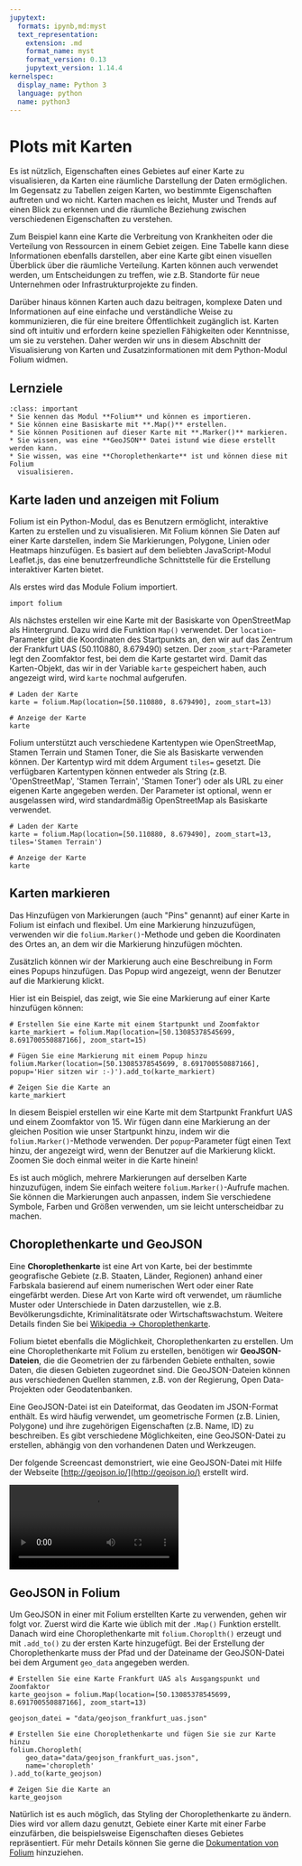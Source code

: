 ```yaml
---
jupytext:
  formats: ipynb,md:myst
  text_representation:
    extension: .md
    format_name: myst
    format_version: 0.13
    jupytext_version: 1.14.4
kernelspec:
  display_name: Python 3
  language: python
  name: python3
---
```


# Plots mit Karten

Es ist nützlich, Eigenschaften eines Gebietes auf einer Karte zu visualisieren,
da Karten eine räumliche Darstellung der Daten ermöglichen. Im Gegensatz zu
Tabellen zeigen Karten, wo bestimmte Eigenschaften auftreten und wo nicht.
Karten machen es leicht, Muster und Trends auf einen Blick zu erkennen und die
räumliche Beziehung zwischen verschiedenen Eigenschaften zu verstehen.

Zum Beispiel kann eine Karte die Verbreitung von Krankheiten oder die Verteilung
von Ressourcen in einem Gebiet zeigen. Eine Tabelle kann diese Informationen
ebenfalls darstellen, aber eine Karte gibt einen visuellen Überblick über die
räumliche Verteilung. Karten können auch verwendet werden, um Entscheidungen zu
treffen, wie z.B. Standorte für neue Unternehmen oder Infrastrukturprojekte zu
finden.

Darüber hinaus können Karten auch dazu beitragen, komplexe Daten und
Informationen auf eine einfache und verständliche Weise zu kommunizieren, die
für eine breitere Öffentlichkeit zugänglich ist. Karten sind oft intuitiv und
erfordern keine speziellen Fähigkeiten oder Kenntnisse, um sie zu verstehen.
Daher werden wir uns in diesem Abschnitt der Visualisierung von Karten und
Zusatzinformationen mit dem Python-Modul Folium widmen.

## Lernziele

```{admonition} Lernziele
:class: important
* Sie kennen das Modul **Folium** und können es importieren.
* Sie können eine Basiskarte mit **.Map()** erstellen.
* Sie können Positionen auf dieser Karte mit **.Marker()** markieren.
* Sie wissen, was eine **GeoJSON** Datei istund wie diese erstellt werden kann.
* Sie wissen, was eine **Choroplethenkarte** ist und können diese mit Folium
  visualisieren.
```

## Karte laden und anzeigen mit Folium

Folium ist ein Python-Modul, das es Benutzern ermöglicht, interaktive Karten zu
erstellen und zu visualisieren. Mit Folium können Sie Daten auf einer Karte
darstellen, indem Sie Markierungen, Polygone, Linien oder Heatmaps hinzufügen.
Es basiert auf dem beliebten JavaScript-Modul Leaflet.js, das eine
benutzerfreundliche Schnittstelle für die Erstellung interaktiver Karten bietet.

Als erstes wird das Module Folium importiert.

```{code-cell} ipython3
import folium
```

Als nächstes erstellen wir eine Karte mit der Basiskarte von OpenStreetMap als
Hintergrund. Dazu wird die Funktion `Map()` verwendet. Der `location`-Parameter
gibt die Koordinaten des Startpunkts an, den wir auf das Zentrum der Frankfurt
UAS (50.110880, 8.679490) setzen. Der `zoom_start`-Parameter legt den Zoomfaktor
fest, bei dem die Karte gestartet wird. Damit das Karten-Objekt, das wir in der
Variable `karte` gespeichert haben, auch angezeigt wird, wird `karte` nochmal
aufgerufen.  

```{code-cell} ipython3
# Laden der Karte  
karte = folium.Map(location=[50.110880, 8.679490], zoom_start=13)

# Anzeige der Karte
karte
```

Folium unterstützt auch verschiedene Kartentypen wie OpenStreetMap, Stamen
Terrain und Stamen Toner, die Sie als Basiskarte verwenden können. Der Kartentyp
wird mit ddem Argument `tiles=` gesetzt. Die verfügbaren Kartentypen können
entweder als String (z.B. 'OpenStreetMap', 'Stamen Terrain', 'Stamen Toner')
oder als URL zu einer eigenen Karte angegeben werden. Der Parameter ist
optional, wenn er ausgelassen wird, wird standardmäßig OpenStreetMap als
Basiskarte verwendet.

```{code-cell} ipython3
# Laden der Karte  
karte = folium.Map(location=[50.110880, 8.679490], zoom_start=13, tiles='Stamen Terrain')

# Anzeige der Karte
karte
```

## Karten markieren

Das Hinzufügen von Markierungen (auch "Pins" genannt) auf einer Karte in Folium
ist einfach und flexibel. Um eine Markierung hinzuzufügen, verwenden wir die
`folium.Marker()`-Methode und geben die Koordinaten des Ortes an, an dem wir die
Markierung hinzufügen möchten.

Zusätzlich können wir der Markierung auch eine Beschreibung in Form eines Popups
hinzufügen. Das Popup wird angezeigt, wenn der Benutzer auf die Markierung
klickt.

Hier ist ein Beispiel, das zeigt, wie Sie eine Markierung auf einer Karte
hinzufügen können:

```{code-cell} ipython3
# Erstellen Sie eine Karte mit einem Startpunkt und Zoomfaktor
karte_markiert = folium.Map(location=[50.13085378545699, 8.691700550887166], zoom_start=15)

# Fügen Sie eine Markierung mit einem Popup hinzu
folium.Marker(location=[50.13085378545699, 8.691700550887166], popup='Hier sitzen wir :-)').add_to(karte_markiert)

# Zeigen Sie die Karte an
karte_markiert
```

In diesem Beispiel erstellen wir eine Karte mit dem Startpunkt Frankfurt UAS und
einem Zoomfaktor von 15. Wir fügen dann eine Markierung an der gleichen Position
wie unser Startpunkt hinzu, indem wir die `folium.Marker()`-Methode verwenden.
Der `popup`-Parameter fügt einen Text hinzu, der angezeigt wird, wenn der
Benutzer auf die Markierung klickt. Zoomen Sie doch einmal weiter in die Karte
hinein!

Es ist auch möglich, mehrere Markierungen auf derselben Karte hinzuzufügen,
indem Sie einfach weitere `folium.Marker()`-Aufrufe machen. Sie können die
Markierungen auch anpassen, indem Sie verschiedene Symbole, Farben und Größen
verwenden, um sie leicht unterscheidbar zu machen.

## Choroplethenkarte und GeoJSON

Eine **Choroplethenkarte** ist eine Art von Karte, bei der bestimmte
geografische Gebiete (z.B. Staaten, Länder, Regionen) anhand einer Farbskala
basierend auf einem numerischen Wert oder einer Rate eingefärbt werden. Diese
Art von Karte wird oft verwendet, um räumliche Muster oder Unterschiede in Daten
darzustellen, wie z.B. Bevölkerungsdichte, Kriminalitätsrate oder
Wirtschaftswachstum. Weitere Details finden Sie bei [Wikipedia →
Choroplethenkarte](https://de.wikipedia.org/wiki/Choroplethenkarte).

Folium bietet ebenfalls die Möglichkeit, Choroplethenkarten zu erstellen. Um
eine Choroplethenkarte mit Folium zu erstellen, benötigen wir
**GeoJSON-Dateien**, die die Geometrien der zu färbenden Gebiete enthalten,
sowie Daten, die diesen Gebieten zugeordnet sind. Die GeoJSON-Dateien können aus
verschiedenen Quellen stammen, z.B. von der Regierung, Open Data-Projekten oder
Geodatenbanken.

Eine GeoJSON-Datei ist ein Dateiformat, das Geodaten im JSON-Format enthält. Es
wird häufig verwendet, um geometrische Formen (z.B. Linien, Polygone) und ihre
zugehörigen Eigenschaften (z.B. Name, ID) zu beschreiben. Es gibt verschiedene
Möglichkeiten, eine GeoJSON-Datei zu erstellen, abhängig von den vorhandenen
Daten und Werkzeugen. 

Der folgende Screencast demonstriert, wie eine GeoJSON-Datei mit Hilfe der
Webseite [http://geojson.io/](http://geojson.io/) erstellt wird.

<video controls loop src="../_static/videos/geojson_erzeugen.mp4"></video>

## GeoJSON in Folium

Um GeoJSON in einer mit Folium erstellten Karte zu verwenden, gehen wir folgt
vor. Zuerst wird die Karte wie üblich mit der `.Map()` Funktion erstellt. Danach
wird eine Choroplethenkarte mit `folium.Choroplth()` erzeugt und mit `.add_to()`
zu der ersten Karte hinzugefügt. Bei der Erstellung der Choroplethenkarte muss
der Pfad und der Dateiname der GeoJSON-Datei bei dem Argument `geo_data`
angegeben werden.  

```{code-cell} ipython3
# Erstellen Sie eine Karte Frankfurt UAS als Ausgangspunkt und Zoomfaktor
karte_geojson = folium.Map(location=[50.13085378545699, 8.691700550887166], zoom_start=13)

geojson_datei = "data/geojson_frankfurt_uas.json"

# Erstellen Sie eine Choroplethenkarte und fügen Sie sie zur Karte hinzu
folium.Choropleth(
    geo_data="data/geojson_frankfurt_uas.json",
    name='choropleth'
).add_to(karte_geojson)

# Zeigen Sie die Karte an
karte_geojson
```

Natürlich ist es auch möglich, das Styling der Choroplethenkarte zu ändern. Dies
wird vor allem dazu genutzt, Gebiete einer Karte mit einer Farbe einzufärben,
die beispielsweise Eigenschaften dieses Gebietes repräsentiert. Für mehr Details
können Sie gerne die [Dokumentation von
Folium](https://python-visualization.github.io/folium/quickstart.html)
hinzuziehen.



